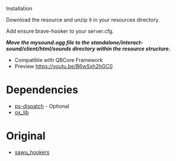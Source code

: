 Installation 

Download the resource and unzip it in your resources directory.

Add ensure brave-hooker to your server.cfg.

***Move the mysound.ogg file to the standalone/interact-sound/client/html/sounds directory within the resource structure.***

* Compatible with QBCore Framework
* Preview https://youtu.be/B6wSxh2hGC0

# Dependencies
* [ps-dispatch](https://github.com/Project-Sloth/ps-dispatch) - Optional
* [ox_lib](https://github.com/overextended/ox_lib)

# Original
* [sawu_hookers](https://github.com/stianhje/sawu_hookers)
